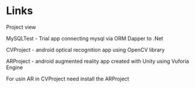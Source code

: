 # Links
Project view

MySQLTest - Trial app connecting mysql via ORM Dapper to .Net

CVProject - android optical recognition app using OpenCV library

ARProject - android augmented reality app created with Unity using Vuforia Engine

For usin AR in CVProject need install the ARProject
